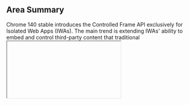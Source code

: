 ## Area Summary

Chrome 140 stable introduces the Controlled Frame API exclusively for Isolated Web Apps (IWAs). The main trend is extending IWAs' ability to embed and control third-party content that traditional <iframe> embedding blocks. This change is significant for developers building installed web apps that need to integrate external content while keeping the app-level isolation model. It advances the platform by giving IWAs a sanctioned surface for richer embedding scenarios while centralizing control and review via the IWA model.

## Detailed Updates

The short summary above frames the concrete change in this release. Below is the single feature added for Isolated Web Apps in Chrome 140.

### Controlled Frame API (available only to IWAs)

#### What's New
Adds a Controlled Frame API that is available only to Isolated Web Apps. It enables embedding all content, including third-party content that cannot be embedded in a standard <iframe>, and provides programmatic control over the embedded content surface.

#### Technical Details
- The API is scoped to IWAs (installation and packaging model for isolated apps), not to regular webpages.
- The specification and implementation work are tracked via the linked spec and Chromium issue tracker; consult those links for the precise API shape and security model.
- Relevant links:
  - Spec: https://wicg.github.io/controlled-frame
  - Tracking: https://issues.chromium.org/issues/40191772
  - Explainer: https://github.com/WICG/isolated-web-apps/blob/main/README.md
  - ChromeStatus: https://chromestatus.com/feature/5199572022853632

#### Use Cases
- Embedding third-party UI or content inside an IWA when traditional embedding is blocked by frame-ancestors or other restrictions.
- Building hybrid installed apps that combine local, trusted app logic with remote content while keeping the app surface under developer control.
- Scenarios where developers need finer runtime control over embedded content lifecycle and integration points within an IWA packaging model.

#### References
- [GitHub](https://github.com/WICG/isolated-web-apps/blob/main/README.md)
- [Tracking bug](https://issues.chromium.org/issues/40191772)
- [ChromeStatus.com entry](https://chromestatus.com/feature/5199572022853632)
- [Spec](https://wicg.github.io/controlled-frame)

Saved to: digest_markdown/webplatform/Isolated Web Apps/chrome-140-stable-en.md